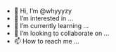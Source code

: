 - 👋 Hi, I’m @whyyyzy
- 👀 I’m interested in ...
- 🌱 I’m currently learning ...
- 💞️ I’m looking to collaborate on ...
- 📫 How to reach me ...

<!---
whyyyzy/whyyyzy is a ✨ special ✨ repository because its `README.md` (this file) appears on your GitHub profile.
You can click the Preview link to take a look at your changes.
--->
